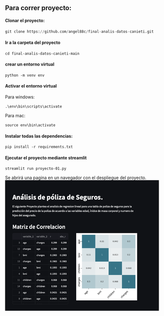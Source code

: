 ## Para correr proyecto:

#### Clonar el proyecto:
```python
git clone https://github.com/angel88c/final-analis-datos-canieti.git

```

#### Ir a la carpeta del proyecto

```
cd final-analis-datos-canieti-main
```

#### crear un entorno virtual
```
python -m venv env
```

#### Activar el entorno virtual
Para windows:
```
.\env\bin\scripts\activate
```

Para mac:
```
source env\bin\activate
```

#### Instalar todas las dependencias:
```
pip install -r requirements.txt
```


#### Ejecutar el proyecto mediante streamlit
```
streamlit run proyecto-01.py
```

Se abrirá una pagina en un navegador con el despliegue del proyecto.
![image](img/image-01.png)

